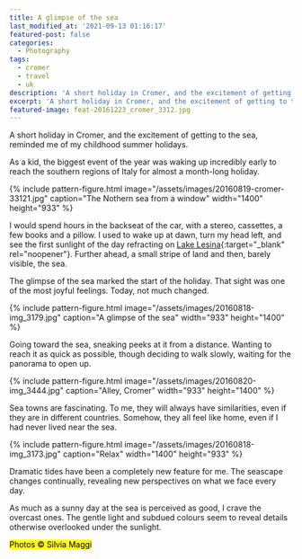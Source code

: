 ```yaml
---
title: A glimpse of the sea
last_modified_at: '2021-09-13 01:16:17'
featured-post: false
categories:
  - Photography
tags:
  - cromer
  - travel
  - uk
description: 'A short holiday in Cromer, and the excitement of getting to the sea, reminded me of my childhood summer holidays.'
excerpt: 'A short holiday in Cromer, and the excitement of getting to the sea, reminded me of my childhood summer holidays.'
featured-image: feat-20161223_cromer_3312.jpg
---
```

<p class="lead">A short holiday in Cromer, and the excitement of getting to the sea, reminded me of my childhood summer holidays.</p>

As a kid, the biggest event of the year was waking up incredibly early to reach the southern regions of Italy for almost a month-long holiday.

{% include pattern-figure.html image="/assets/images/20160819-cromer-33121.jpg" caption="The Nothern sea from a window" width="1400" height="933" %}

I would spend hours in the backseat of the car, with a stereo, cassettes, a few books and a pillow. I used to wake up at dawn, turn my head left, and see the first sunlight of the day refracting on [Lake Lesina](https://en.wikipedia.org/wiki/Lake_Lesina){:target="_blank" rel="noopener"}. Further ahead, a small stripe of land and then, barely visible, the sea.

The glimpse of the sea marked the start of the holiday. That sight was one of the most joyful feelings. Today, not much changed.

{% include pattern-figure.html image="/assets/images/20160818-img_3179.jpg" caption="A glimpse of the sea" width="933" height="1400" %}

Going toward the sea, sneaking peeks at it from a distance. Wanting to reach it as quick as possible, though deciding to walk slowly, waiting for the panorama to open up.

{% include pattern-figure.html image="/assets/images/20160820-img_3444.jpg" caption="Alley, Cromer" width="933" height="1400" %}

Sea towns are fascinating. To me, they will always have similarities, even if they are in different countries. Somehow, they all feel like home, even if I had never lived near the sea.

{% include pattern-figure.html image="/assets/images/20160818-img_3173.jpg" caption="Relax" width="1400" height="933" %}

Dramatic tides have been a completely new feature for me. The seascape changes continually, revealing new perspectives on what we face every day.

As much as a sunny day at the sea is perceived as good, I crave the overcast ones. The gentle light and subdued colours seem to reveal details otherwise overlooked under the sunlight.

<p class="detached"><mark class="smd-highlight small">Photos &copy; Silvia Maggi</mark></p>

